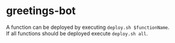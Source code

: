# greetings-bot

A function can be deployed by executing `deploy.sh $functionName`.\
If all functions should be deployed execute `deploy.sh all`.
